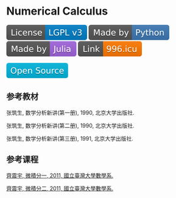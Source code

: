 # Numerical Calculus

[![LGPL v3 License](https://github.com/ConAntares/About/blob/master/Attachments/LicenseLGPLv3.svg)](https://www.gnu.org/licenses/lgpl-3.0)
[![Made by Python](https://github.com/ConAntares/About/blob/master/Attachments/MadebyPython.svg)](https://www.python.org/)
[![Made by Julia](https://github.com/ConAntares/About/blob/master/Attachments/MadebyJulia.svg)](https://julialang.org/)
[![Anti 996](https://github.com/ConAntares/About/blob/master/Attachments/LinkNPL.svg)](https://996.icu)

![Opensource](https://github.com/ConAntares/About/blob/master/Attachments/OpenSource.svg)

## 参考教材

张筑生, 数学分析新讲(第一册), 1990, 北京大学出版社.

张筑生, 数学分析新讲(第二册), 1990, 北京大学出版社.

张筑生, 数学分析新讲(第三册), 1991, 北京大学出版社.

## 参考课程

[齊震宇, 微積分一, 2011, 國立臺灣大學數學系.](http://ocw.aca.ntu.edu.tw/ntu-ocw/ocw/cou/104S115)

[齊震宇, 微積分二, 2011, 國立臺灣大學數學系.](http://ocw.aca.ntu.edu.tw/ntu-ocw/ocw/cou/104S210)